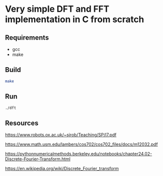 # Very simple DFT and FFT implementation in C from scratch

## Requirements

- gcc
- make

## Build

```bash
make
```

## Run

```bash
./dft
```

## Resources

https://www.robots.ox.ac.uk/~sjrob/Teaching/SP/l7.pdf

https://www.math.usm.edu/lambers/cos702/cos702_files/docs/m12032.pdf

https://pythonnumericalmethods.berkeley.edu/notebooks/chapter24.02-Discrete-Fourier-Transform.html

https://en.wikipedia.org/wiki/Discrete_Fourier_transform
